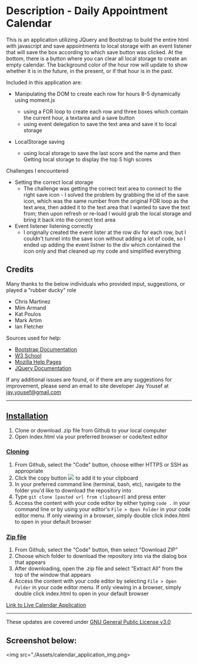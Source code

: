 # Description - Daily Appointment Calendar

This is an application utilizing JQuery and Bootstrap to build the entire html with javascript and save appointments to local storage with an event listener that will save the box according to which save button was clicked. At the bottom, there is a button where you can clear all local storage to create an empty calendar. The background color of the hour row will update to show whether it is in the future, in the present, or if that hour is in the past.


Included in this application are:
* Manipulating the DOM to create each row for hours 8-5 dynamically using moment.js
    * using a FOR loop to create each row and three boxes which contain the current hour, a textarea and a save button
    * using event delegation to save the text area and save it to local storage

*  LocalStorage saving
     * using local storage to save the last score and the name and then Getting local storage to display the top 5 high scores



Challenges I encountered
* Setting the correct local storage
     * The challenge was getting the correct text area to connect to the right save icon - I solved the problem by grabbing the id of the save icon, which was the same number from the original FOR loop as the text area, then added it to the text area that I wanted to save the text from; then upon refresh or re-load I would grab the local storage and bring it back into the correct text area 
*  Event listener listening correctly
     * I originally created the event lister at the row div for each row, but I couldn't tunnel into the save icon without adding a lot of code, so I ended up adding the event listner to the div which contained the icon only and that cleaned up my code and simplified everything
     
     
## Credits
Many thanks to the below individuals who provided input, suggestions, or played a "rubber ducky" role
* Chris Martinez
* Mim Armand
* Kat Poulos
* Mark Artim
* Ian Fletcher


Sources used for help:

* [Bootstrap Documentation](https://getbootstrap.com/docs/4.1/getting-started/introduction/)
* [W3 School](https://www.w3schools.com/jsref/prop_win_localstorage.asp)
* [Mozilla Help Pages](https://developer.mozilla.org/en-US/docs/Web/JavaScript)
* [JQuery Documentation](https://api.jquery.com/)

If any additional issues are found, or if there are any suggestions for improvement, please send an email to site developer Jay Yousef at jay.yousef@gmail.com

---

## <ins>Installation</ins>
1.  Clone or download .zip file from Github to your local computer
2.  Open index.html via your preferred browser or code/text editor

### <ins>Cloning</ins>
1. From Github, select the "Code" button, choose either HTTPS or SSH as appropriate
2. Click the copy button <img src="./assets/images/copy-button.PNG"> to add it to your clipboard
3. In your preferred command line (terminal, bash, etc), navigate to the folder you'd like to download the repository into
4. Type `git clone [pasted url from clipboard]` and press enter
5. Access the content with your code editor by either typing `code .` in your command line or by using your editor's `File > Open Folder` in your code editor menu. If only viewing in a browser, simply double click index.html to open in your default browser


### <ins>Zip file</ins>
1. From Github, select the "Code" button, then select "Download ZIP"
2. Choose which folder to download the repository into via the dialog box that appears
3. After downloading, open the .zip file and select "Extract All" from the top of the window that appears
4. Access the content with your code editor by selecting `File > Open Folder` in your code editor menu. If only viewing in a browser, simply double click index.html to open in your default browser

[Link to Live Calendar Application](https://jayyousef.github.io/daily_calendar_jquery/)

---

These updates are covered under [GNU General Public License v3.0](./Assets/GNU_Public_License)

## Screenshot below:

<img src="./Assets/calendar_application_img.png>
